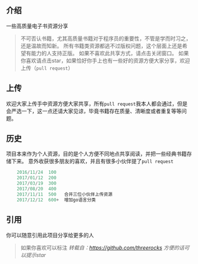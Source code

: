 ## 介绍
一些高质量电子书资源分享

> 不可否认书籍，尤其高质量书籍对于程序员的重要性，不管是学而时习之，还是温故而知新。
> 所有书籍类资源都逃不过版权问题，这个层面上还是希望有能力的人支持正版。
> 如果不喜欢此共享方式，请点击关闭窗口。
> 如果你喜欢请点击star，如果恰好你手上也有一些好的资源方便大家分享，欢迎上传（`pull request`）

## 上传
欢迎大家上传手中资源方便大家共享，所有`pull request`我本人都会通过，但是会严选一下，这一点还请大家见谅，毕竟书籍存在质量、清晰度或者重复等等问题。

## 历史
项目本来作为个人资源，目的是个人方便不同地点共享阅读，并把一些经典书籍存储下来。
意外收获很多朋友的喜欢，并且有很多小伙伴提了`pull request`

```js
    2016/11/24  100 
    2017/01/12  200
    2017/03/19  300
    2017/08/20  400
    2017/11/11  500   合并三位小伙伴上传资源
    2017/12/12  600+  增加go语言分类
```

## 引用
你可以随意引用此项目分享给更多的人
> 如果你喜欢可以标注
> *转载自：https://github.com/threerocks*
> *方便的话可以提示star*

